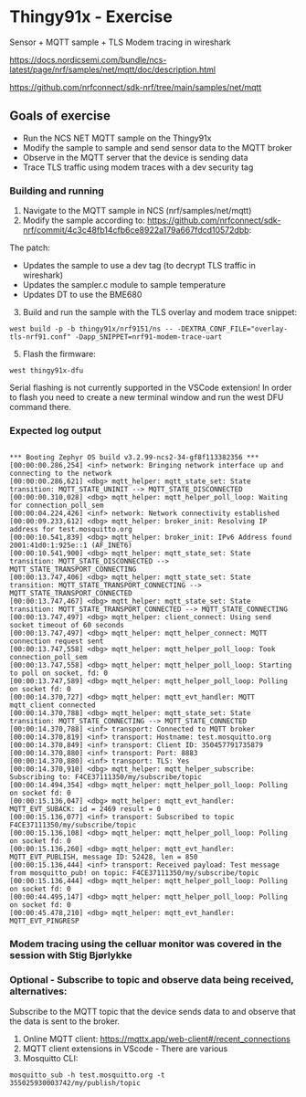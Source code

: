 # Thingy91x - Exercise
Sensor + MQTT sample + TLS Modem tracing in wireshark

https://docs.nordicsemi.com/bundle/ncs-latest/page/nrf/samples/net/mqtt/doc/description.html

https://github.com/nrfconnect/sdk-nrf/tree/main/samples/net/mqtt

## Goals of exercise
 - Run the NCS NET MQTT sample on the Thingy91x
 - Modify the sample to sample and send sensor data to the MQTT broker
 - Observe in the MQTT server that the device is sending data
 - Trace TLS traffic using modem traces with a dev security tag

### Building and running
 1. Navigate to the MQTT sample in NCS (nrf/samples/net/mqtt)
 2. Modify the sample according to:
https://github.com/nrfconnect/sdk-nrf/commit/4c3c48fb14cfb6ce8922a179a667fdcd10572dbb:

 The patch:
 * Updates the sample to use a dev tag (to decrypt TLS traffic in wireshark)
 * Updates the sampler.c module to sample temperature
 * Updates DT to use the BME680

 3. Build and run the sample with the TLS overlay and modem trace snippet:
```
west build -p -b thingy91x/nrf9151/ns -- -DEXTRA_CONF_FILE="overlay-tls-nrf91.conf" -Dapp_SNIPPET=nrf91-modem-trace-uart
```
 5. Flash the firmware:
```
west thingy91x-dfu
```
Serial flashing is not currently supported in the VSCode extension!
In order to flash you need to create a new terminal window and run the west DFU command there.


### Expected log output

```

*** Booting Zephyr OS build v3.2.99-ncs2-34-gf8f113382356 ***
[00:00:00.286,254] <inf> network: Bringing network interface up and connecting to the network
[00:00:00.286,621] <dbg> mqtt_helper: mqtt_state_set: State transition: MQTT_STATE_UNINIT --> MQTT_STATE_DISCONNECTED
[00:00:00.310,028] <dbg> mqtt_helper: mqtt_helper_poll_loop: Waiting for connection_poll_sem
[00:00:04.224,426] <inf> network: Network connectivity established
[00:00:09.233,612] <dbg> mqtt_helper: broker_init: Resolving IP address for test.mosquitto.org
[00:00:10.541,839] <dbg> mqtt_helper: broker_init: IPv6 Address found 2001:41d0:1:925e::1 (AF_INET6)
[00:00:10.541,900] <dbg> mqtt_helper: mqtt_state_set: State transition: MQTT_STATE_DISCONNECTED --> MQTT_STATE_TRANSPORT_CONNECTING
[00:00:13.747,406] <dbg> mqtt_helper: mqtt_state_set: State transition: MQTT_STATE_TRANSPORT_CONNECTING --> MQTT_STATE_TRANSPORT_CONNECTED
[00:00:13.747,467] <dbg> mqtt_helper: mqtt_state_set: State transition: MQTT_STATE_TRANSPORT_CONNECTED --> MQTT_STATE_CONNECTING
[00:00:13.747,497] <dbg> mqtt_helper: client_connect: Using send socket timeout of 60 seconds
[00:00:13.747,497] <dbg> mqtt_helper: mqtt_helper_connect: MQTT connection request sent
[00:00:13.747,558] <dbg> mqtt_helper: mqtt_helper_poll_loop: Took connection_poll_sem
[00:00:13.747,558] <dbg> mqtt_helper: mqtt_helper_poll_loop: Starting to poll on socket, fd: 0
[00:00:13.747,589] <dbg> mqtt_helper: mqtt_helper_poll_loop: Polling on socket fd: 0
[00:00:14.370,727] <dbg> mqtt_helper: mqtt_evt_handler: MQTT mqtt_client connected
[00:00:14.370,788] <dbg> mqtt_helper: mqtt_state_set: State transition: MQTT_STATE_CONNECTING --> MQTT_STATE_CONNECTED
[00:00:14.370,788] <inf> transport: Connected to MQTT broker
[00:00:14.370,819] <inf> transport: Hostname: test.mosquitto.org
[00:00:14.370,849] <inf> transport: Client ID: 350457791735879
[00:00:14.370,880] <inf> transport: Port: 8883
[00:00:14.370,880] <inf> transport: TLS: Yes
[00:00:14.370,910] <dbg> mqtt_helper: mqtt_helper_subscribe: Subscribing to: F4CE37111350/my/subscribe/topic
[00:00:14.494,354] <dbg> mqtt_helper: mqtt_helper_poll_loop: Polling on socket fd: 0
[00:00:15.136,047] <dbg> mqtt_helper: mqtt_evt_handler: MQTT_EVT_SUBACK: id = 2469 result = 0
[00:00:15.136,077] <inf> transport: Subscribed to topic F4CE37111350/my/subscribe/topic
[00:00:15.136,108] <dbg> mqtt_helper: mqtt_helper_poll_loop: Polling on socket fd: 0
[00:00:15.136,260] <dbg> mqtt_helper: mqtt_evt_handler: MQTT_EVT_PUBLISH, message ID: 52428, len = 850
[00:00:15.136,444] <inf> transport: Received payload: Test message from mosquitto_pub! on topic: F4CE37111350/my/subscribe/topic
[00:00:15.136,444] <dbg> mqtt_helper: mqtt_helper_poll_loop: Polling on socket fd: 0
[00:00:44.495,147] <dbg> mqtt_helper: mqtt_helper_poll_loop: Polling on socket fd: 0
[00:00:45.478,210] <dbg> mqtt_helper: mqtt_evt_handler: MQTT_EVT_PINGRESP

```
### Modem tracing using the celluar monitor was covered in the session with Stig Bjørlykke

### Optional - Subscribe to topic and observe data being received, alternatives:
Subscribe to the MQTT topic that the device sends data to and observe that the data is sent to the broker.

1. Online MQTT client: https://mqttx.app/web-client#/recent_connections
2. MQTT client extensions in VScode - There are various
3. Mosquitto CLI:

```
mosquitto_sub -h test.mosquitto.org -t 355025930003742/my/publish/topic
```
